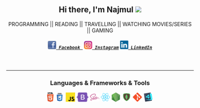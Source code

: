 <h2 align="center">Hi there, I'm Najmul  <img src="https://github.com/najmulmyself/najmulmyself/img/hello.gif" width="25px"></h2>
<p align="center">
  PROGRAMMING || READING || TRAVELLING || WATCHING MOVIES/SERIES || GAMING
</p>
<h5 align="center">
  <code><a href="https://facebook.com/najmul.myself" target="blank" title="Facebook Profile"><img width="22" src="https://github.com/najmulmyself/najmulmyself/blob/main/img/facebook-32x32.png"> Facebook </a></code>
  <code><a href="https://instagram.com/najmulmyself" target="blank" title="Instagram Profile"><img width="22" src="https://github.com/najmulmyself/najmulmyself/blob/main/img/instagram.svg"> Instagram</a></code>
  <code><a href="https://linkedin.com/in/najmulmyself" target="blank" title="LinkedIn Profile"><img width="22" src="https://github.com/najmulmyself/najmulmyself/blob/main/img/linkedin.svg"> LinkedIn</a></code>
</h5>
<br>

<hr>

<h3 align="center">Languages & Frameworks & Tools</h3>

<p align="center">
  <code><img title="HTML5" height="25" src="https://github.com/najmulmyself/najmulmyself/blob/main/img/html5.svg"></code>
  <code><img title="CSS" height="25" src="https://github.com/najmulmyself/najmulmyself/blob/main/img/css.svg"></code>
  <code><img title="JavaScript" height="25" src="https://github.com/najmulmyself/najmulmyself/blob/main/img/javascript.svg"></code>
  <code><img title="Bootstrap" height="25" src="https://github.com/najmulmyself/najmulmyself/blob/main/img/bootstrap-5.png"></code>
  <code><img title="SASS" height="25" src="https://github.com/najmulmyself/najmulmyself/blob/main/img/sass.svg"></code>
  <code><img title="React" height="25" src="https://github.com/najmulmyself/najmulmyself/blob/main/img/react-original.svg"></code>
  <code><img title="NodeJS" height="25" src="https://github.com/najmulmyself/najmulmyself/blob/main/img/nodejs.png"></code>
  <code><img title="MongoDB" height="25" src="https://github.com/najmulmyself/najmulmyself/blob/main/img/mongodb.png"></code>
  <code><img title="Git" height="25" src="https://github.com/najmulmyself/najmulmyself/blob/main/img/git-original.svg"></code>
  <code><img title="VSCode" height="25" src="https://github.com/najmulmyself/najmulmyself/blob/main/img/vscode.png"></code>
</p>

